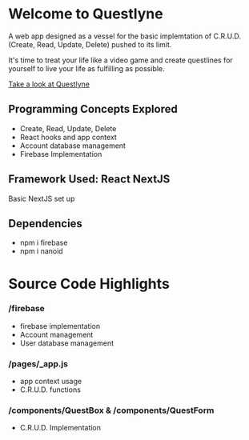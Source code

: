 # Welcome to Questlyne
A web app designed as a vessel for the basic implemtation of C.R.U.D. (Create, Read, Update, Delete) pushed to its limit.

It's time to treat your life like a video game and create questlines for yourself to live your life as fulfilling as possible.

[Take a look at Questlyne](https://questlyne.vercel.app)

## Programming Concepts Explored
* Create, Read, Update, Delete
* React hooks and app context
* Account database management
* Firebase Implementation

## Framework Used: React NextJS
Basic NextJS set up

## Dependencies
* npm i firebase
* npm i nanoid

# Source Code Highlights

### /firebase
* firebase implementation 
* Account management
* User database management

### /pages/_app.js
* app context usage
* C.R.U.D. functions 

### /components/QuestBox & /components/QuestForm
* C.R.U.D. Implementation